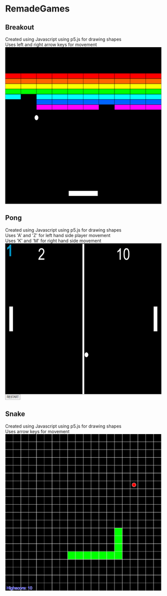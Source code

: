 # RemadeGames
##  Breakout
Created using Javascript using p5.js for drawing shapes\
Uses left and right arrow keys for movement\
<img src="https://github.com/MattR2718/RemadeGames/blob/main/breakout/Breakout.PNG" width="500" height="500">

## Pong
Created using Javascript using p5.js for drawing shapes\
Uses 'A' and 'Z' for left hand side player movement\
Uses 'K' and 'M' for right hand side movement\
<img src="https://github.com/MattR2718/RemadeGames/blob/main/pong/Pong.PNG" width="500" height="500">

## Snake
Created using Javascript using p5.js for drawing shapes\
Uses arrow keys for movement\
<img src="https://github.com/MattR2718/RemadeGames/blob/main/snake/Snake.PNG" width="500" height="500">

